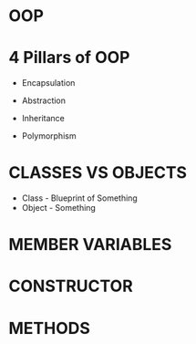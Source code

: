 # OOP
# 4 Pillars of OOP
 - Encapsulation
 - Abstraction

 - Inheritance
 - Polymorphism
# CLASSES VS OBJECTS
 - Class - Blueprint of Something
 - Object - Something
# MEMBER VARIABLES
# CONSTRUCTOR
# METHODS